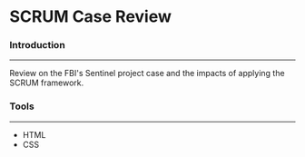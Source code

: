 # SCRUM Case Review

### Introduction

---

Review on the FBI's Sentinel project case and the impacts of applying the SCRUM framework.



### Tools

---

* HTML
* CSS


